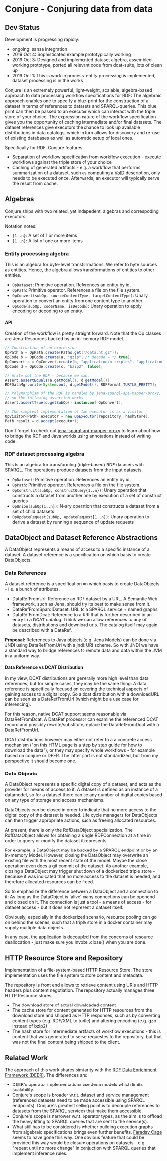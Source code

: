 # Conjure - Conjuring data from data

## Dev Status
Development is progressing rapidly:

* ongoing: sansa integration
* 2019 Oct 4: Sophisticated example prototypically working
* 2019 Oct 3: Designed and implemented dataset algebra, assembled working prototype, ported all relevant code from dcat-suite, lots of clean up
* 2019 Oct 1: This is work in process; entity processing is implemented, dataset processing is in the works

Conjure is an extremely powerful, light-weight, scalable, algebra-based approach to data processing workflow specifications for RDF:
The algebraic approach enables one to specify a blue-print for the construction of a dataset in terms of references to datasets and SPARQL-queries.
This blue print can then be passed to an executor which can interact with the triple store of your choice.
The expression nature of the workflow specification gives you the opportunity of caching intermediate and/or final datasets.
The dataset references give executors the chance to look up available distributions in data catalogs, which in turn allows for discovery and re-use of existing databases as well as automatic setup of local ones.


Specifically for RDF, Conjure features:

* Separation of workflow specification from workflow execution - execute workflows against the triple store of your choice
* Caching of generated artifacts - e.g. a workflow that performs summarization of a dataset, such as computing a [VoID](https://www.w3.org/TR/void/) description, only needs to be executed once. Afterwards, an executor will typically serve the result from cache.


## Algebras

Conjure ships with two related, yet indepedent, algebras and correspoding executors:

Notation notes:
* `{1..n}`: A set of 1 or more items
* `[1..n]`: A list of one or more items

### Entity processing algebra
This is an algebra for byte-level transformations. We refer to byte sources as entities. Hence, the algebra allows transformations of entities to other entities.

* `OpDataset`: Primitive operation. References an entity by id.
* `OpPath`: Primitive operator. References a file on the file system.
* `OpConvert(subOp, sourceContentType, targetContentType)`: Unary operation to convert an entity from one content type to another.
* `OpCode(subOp, coderName, isDecode)`: Unary operation to apply encoding or decoding to an entity.


#### API
Creation of the workflow is pretty straight forward. Note that the Op classes are Jena-Resources backed by an in-memory RDF model.


```java
// Construction of an expression
OpPath a = OpPath.create(Paths.get("/data.nt.gz"));
OpCode b = OpCode.create(a, "gzip", /* decode = */ true);
OpConvert c = OpConvert.create(b, "application/n-triples", "application/rdf+xml");
OpCode d = OpCode.create(c, "bzip2", false);

// Write out the RDF - because we can.
Assert.assertEquals(a.getModel(), d.getModel())
RDFDataMgr.write(System.out, d.getModel(), RDFFormat.TURTLE_PRETTY);

// Polymorphism of the RDF is handled by jena-sparql-api-mapper-proxy,
// so the following assertion works:
Assert.assertTrue(d.getSubOp() instanceof OpConvert);

// The simplest implementation of the executor is as a visitor
OpVisitor<Path> executor = new OpExecutor(repository, hashStore);
Path result = d.accept(executor);
```

Don't forget to check out [jena-sparql-api-mapper-proxy](../jena-sparql-api-mapper-proxy) to learn about how to bridge the RDF and Java worlds using annotations instead of writing code.

### RDF dataset processing algebra
This is an algebra for transforming (triple-based) RDF datasets with SPARQL. The operations produce datasets from the input datasets.

* `OpDataset`: Primitive operation.  References an entity by id.
* `OpPath`: Primitive operator. References a file on the file system.
* `OpConstruct(subOp, constructQuery{1..n})`: Unary operation that constructs a dataset from another one by execution of a set of construct queries
* `OpUnion(subOp{1..n})`: N-ary operation that constructs a dataset from a set of child datasets
* `OpUpdateRequest(subOp, updateRequest[1..n])`: Unary operation to derive a dataset by running a sequence of update requests


## DataObject and Dataset Reference Abstractions

A DataObject represents a means of access to a specific instance of a dataset.
A dataset reference is a specification on which basis to create DataObjects.

### Data References

A dataset reference is a specification on which basis to create DataObjects - i.e. a bunch of attributes.

* DataRefFromUrl: Reference an RDF dataset by a URL. A Semantic Web framework, such as Jena, should try its best to make sense from it.
* DataRefFromSparqlDataset: URL to a SPARQL service + named graphs
* DataRefFromDcat: Reference to a URI that is further described in an entry in a DCAT catalog. I think we can allow references to any of datasets, distributions and download urls.
   The catalog itself may again be described with a DataRef.



**Proposal:** References to Java objects (e.g. Jena Models) can be done via JNDI using DataRefFromUrl with a jndi: URI scheme.
So with JNDI we have a standard way to bridge references to remote data and data within the JVM in a uniform way.


#### Data Reference vs DCAT Distribution
In my view, DCAT distributions are generally more high level than data references, but for simple cases, they may be the same thing:
A data reference is specifically focused on covering the technical aspects of gaining access to a digital copy.
So a dcat distribution with a downloadURL 
can be seen as a DataRefFromUrl (which might be a use case for inferencing).

For this reason, native DCAT support seems reasonable via DataRefFromDcat: A DataRef processor can examine the referenced DCAT
record and possibly rewrite/substitute/replace the DataRefFromDcat with a DataRefFromUrl.


DCAT distributions however may either not refer to a a concrete access mechanism
("on this HTML page is a step by step guide for how to download the data"), or they may specify whole workflows - for example based on conjure or DEER.
The latter part is not standardized, but from my perspective it should become one.


### Data Objects
A DataObject represents a specific digital copy of a dataset, and acts as the provider for means of access to it.
A dataset is defined as an instance of a datamodel, so for a dataset there can be any
 number of digital copies based on any type of storage and access mechanisms.

DataObjects can be closed in order to indicate that no more access to the digital copy of the dataset is needed. 
Life cycle managers for DataObjects can then trigger appropriate actions, such as freeing allocated resources.

At present, there is only the RdfDataObject specialization.
The RdfDataObject allows for obtaining a single RDFConnection at a time in order to query or modify the dataset it represents.

For example, a DataObject may be backed by a SPARQL endpoint or by an in-memory Model.
However, closing the DataObject may overwrite an existing file with the most recent state of the model. Maybe the close operation even does a git commit of the dataset.
As another example, closing a DataObject may trigger shut down of a dockerized triple store - because it was indicated that no more access to the dataset is needed, and therefore
allocated resources can be freed.

So to emphasize the difference between a DataObject and a connection to it:
As long as the DataObject is 'alive' many connections can be openend and closed on it.
The connection is just a tool - a means of access - for dataset access - but it does not represent a dataset itself.

Obviously, especially in the dockerized scenario, resource pooling can go on behind the scenes, such that a triple store in a docker container
may supply multiple data objects.


In any case, the application is decoupled from the concerns of resource deallocation - just make sure you invoke .close() when you are done.









## HTTP Resource Store and Repository
Implementation of a file-system-based HTTP Resource Store:
The store implementation uses the file system to store content and metadata.

The repository is front end allows to retrieve content using URIs and HTTP headers plus content negotiation.
The repository actually manages three HTTP Resource stores:

* The download store of actual downloaded content
* The cache store for content generated for HTTP resources from the download store and shipped as HTTP responses, such as by converting content types (e.g. RDF/XML to turtle) and altering encoding (e.g. gzp instead of bzip2)
* The hash store for intermediate artifacts of workflow executions - this is content that was generated to serve requestes to the repository, but that was not
the final content being shipped to the client.


## Related Work

The approach of this work shares similarity with the [RDF Data Enrichment Framework (DEER)](https://dice-group.github.io/deer/).
The differences are:

* DEER's operator implementations use Jena models which limits scalability.
* Conjure's scope is broader w.r.t. dataset and service management (referenced datasets need to be made accessible using SPARQL endpoints). Conjure's greatest selling point is to decouple references to datasets from the SPARQL services that make them accessible.
* Conjure's scope is narrower w.r.t. operator types, as the aim is to offload the heavy lifting to SPARQL queries that are sent to the service(s).
* What still has to be considered is whether building execution graphs from algebraic specifications brings even further benefits. [Faraday Cage](https://github.com/dice-group/faraday-cage) seems to have gone this way. One obvious feature that could be provided this way would be closure operations on datasets - e.g. "repeat until no more change" in conjuction with SPARQL queries that implement inference rules.



